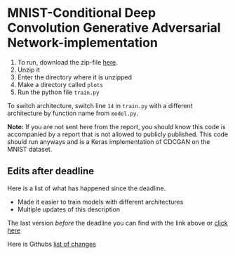 # MNIST-Conditional Deep Convolution Generative Adversarial Network-implementation
1. To run, download the zip-file [here](https://github.com/Strauman/FYS-3810-ProjectCode/archive/master.zip).
2. Unzip it
3. Enter the directory where it is unzipped
4. Make a directory called `plots`
5. Run the python file `train.py`

To switch architecture, switch line `14` in `train.py` with a different architecture by function name from `model.py`.


**Note:** If you are not sent here from the report, you should know this code is accompanied by a report that is not allowed to publicly published. This code should run anyways and is a Keras implementation of CDCGAN on the MNIST dataset.

## Edits after deadline
Here is a list of what has happened since the deadline.
- Made it easier to train models with different architectures
- Multiple updates of this description

The last version _before_ the deadline you can find with the link above or [click here](https://github.com/Strauman/FYS-3810-ProjectCode/tree/before_deadline)

Here is Githubs [list of changes](https://github.com/Strauman/FYS-3810-ProjectCode/commits/master)
